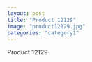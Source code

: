 ```yaml
---
layout: post
title: "Product 12129"
image: "product12129.jpg"
categories: "category1"
---
```

Product 12129
